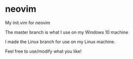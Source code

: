 # neovim
My init.vim for neovim

The master branch is what I use on my Windows 10 machine

I made the Linux branch for use on my Linux machine.

Feel free to use/modify what you like!
